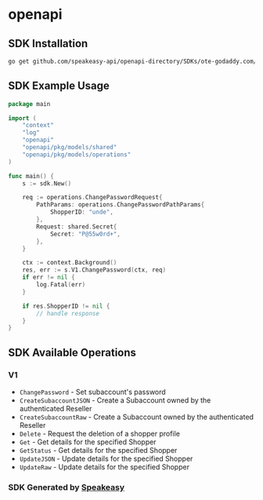 # openapi

<!-- Start SDK Installation -->
## SDK Installation

```bash
go get github.com/speakeasy-api/openapi-directory/SDKs/ote-godaddy.com/shoppers/1.0.0/go
```
<!-- End SDK Installation -->

## SDK Example Usage
<!-- Start SDK Example Usage -->
```go
package main

import (
    "context"
    "log"
    "openapi"
    "openapi/pkg/models/shared"
    "openapi/pkg/models/operations"
)

func main() {
    s := sdk.New()

    req := operations.ChangePasswordRequest{
        PathParams: operations.ChangePasswordPathParams{
            ShopperID: "unde",
        },
        Request: shared.Secret{
            Secret: "P@55w0rd+",
        },
    }

    ctx := context.Background()
    res, err := s.V1.ChangePassword(ctx, req)
    if err != nil {
        log.Fatal(err)
    }

    if res.ShopperID != nil {
        // handle response
    }
}
```
<!-- End SDK Example Usage -->

<!-- Start SDK Available Operations -->
## SDK Available Operations


### V1

* `ChangePassword` - Set subaccount's password
* `CreateSubaccountJSON` - Create a Subaccount owned by the authenticated Reseller
* `CreateSubaccountRaw` - Create a Subaccount owned by the authenticated Reseller
* `Delete` - Request the deletion of a shopper profile
* `Get` - Get details for the specified Shopper
* `GetStatus` - Get details for the specified Shopper
* `UpdateJSON` - Update details for the specified Shopper
* `UpdateRaw` - Update details for the specified Shopper
<!-- End SDK Available Operations -->

### SDK Generated by [Speakeasy](https://docs.speakeasyapi.dev/docs/using-speakeasy/client-sdks)
